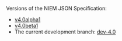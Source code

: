 Versions of the NIEM JSON Specification:

- [v4.0alpha1](v4.0alpha1)
- [v4.0beta1](v4.0beta1)
- The current development branch: [dev-4.0](dev-4.0)
